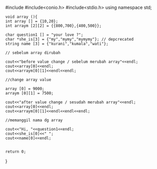 #include<iostream>
#include<conio.h>
#include<stdio.h>
using namespace std;

	void array (){
	int array [] = {10,20};
	int arraym [2][2] = {{800,700},{400,500}};
	
	char question1 [] = "your love ?";
	char *she_is[3] = {"my","mymy","mymymy"}; // depcrecated
	string name [3] = {"kurani","kumala","wati"};
	
	// sebelum array dirubah
	
	cout<<"before value change / sebelum merubah array"<<endl;
	cout<<array[0]<<endl;
	cout<<arraym[0][1]<<endl<<endl;
	
	//change array value
	
	array [0] = 9000;
	arraym [0][1] = 7500;
	
	cout<<"after value change / sesudah merubah array"<<endl;
	cout<<array[0]<<endl;
	cout<<arraym[0][1]<<endl<<endl<<endl;
	
	//memanggil nama dg array
	
	cout<<"Hi, "<<question1<<endl;
	cout<<she_is[0]<<" ";
	cout<<name[0]<<endl;
	
	
	return 0;
	
}
